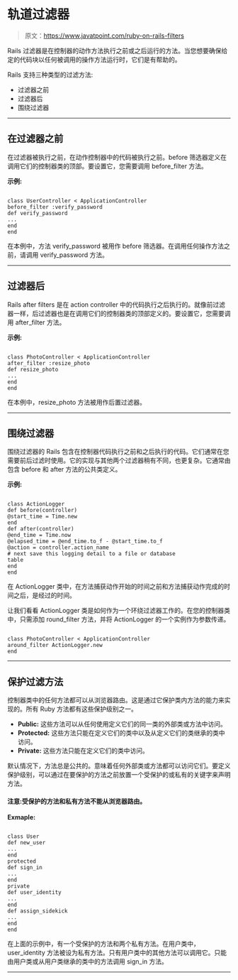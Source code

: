 # 轨道过滤器

> 原文：<https://www.javatpoint.com/ruby-on-rails-filters>

Rails 过滤器是在控制器的动作方法执行之前或之后运行的方法。当您想要确保给定的代码块以任何被调用的操作方法运行时，它们是有帮助的。

Rails 支持三种类型的过滤方法:

*   过滤器之前
*   过滤器后
*   围绕过滤器

* * *

## 在过滤器之前

在过滤器被执行之前，在动作控制器中的代码被执行之前。before 筛选器定义在调用它们的控制器类的顶部。要设置它，您需要调用 before_filter 方法。

**示例:**

```

class UserController < ApplicationController 
before_filter :verify_password
def verify_password
... 
end 
end

```

在本例中，方法 verify_password 被用作 before 筛选器。在调用任何操作方法之前，请调用 verify_password 方法。

* * *

## 过滤器后

Rails after filters 是在 action controller 中的代码执行之后执行的。就像前过滤器一样，后过滤器也是在调用它们的控制器类的顶部定义的。要设置它，您需要调用 after_filter 方法。

**示例:**

```

class PhotoController < ApplicationController 
after_filter :resize_photo 
def resize_photo 
... 
end 
end

```

在本例中，resize_photo 方法被用作后置过滤器。

* * *

## 围绕过滤器

围绕过滤器的 Rails 包含在控制器代码执行之前和之后执行的代码。它们通常在您需要前后过滤时使用。它的实现与其他两个过滤器稍有不同，也更复杂。它通常由包含 before 和 after 方法的公共类定义。

**示例:**

```

class ActionLogger 
def before(controller) 
@start_time = Time.new 
end 
def after(controller) 
@end_time = Time.now 
@elapsed_time = @end_time.to_f - @start_time.to_f 
@action = controller.action_name 
# next save this logging detail to a file or database 
table 
end 
end

```

在 ActionLogger 类中，在方法捕获动作开始的时间之前和方法捕获动作完成的时间之后，是经过的时间。

让我们看看 ActionLogger 类是如何作为一个环绕过滤器工作的。在您的控制器类中，只需添加 round_filter 方法，并将 ActionLogger 的一个实例作为参数传递。

```

class PhotoController < ApplicationController 
around_filter ActionLogger.new 
end

```

* * *

## 保护过滤方法

控制器类中的任何方法都可以从浏览器路由。这是通过它保护类内方法的能力来实现的。所有 Ruby 方法都有这些保护级别之一。

*   **Public:** 这些方法可以从任何使用定义它们的同一类的外部类或方法中访问。
*   **Protected:** 这些方法只能在定义它们的类中以及从定义它们的类继承的类中访问。
*   **Private:** 这些方法只能在定义它们的类中访问。

默认情况下，方法总是公共的。意味着任何外部类或方法都可以访问它们。要定义保护级别，可以通过在要保护的方法之前放置一个受保护的或私有的关键字来声明方法。

#### 注意:受保护的方法和私有方法不能从浏览器路由。

**Exmaple:**

```

class User
def new_user 
... 
end 
protected 
def sign_in 
... 
end 
private 
def user_identity 
... 
end 
def assign_sidekick 
... 
end 
end

```

在上面的示例中，有一个受保护的方法和两个私有方法。在用户类中，user_identity 方法被设为私有方法。只有用户类中的其他方法可以调用它。只能由用户类或从用户类继承的类中的方法调用 sign_in 方法。

* * *